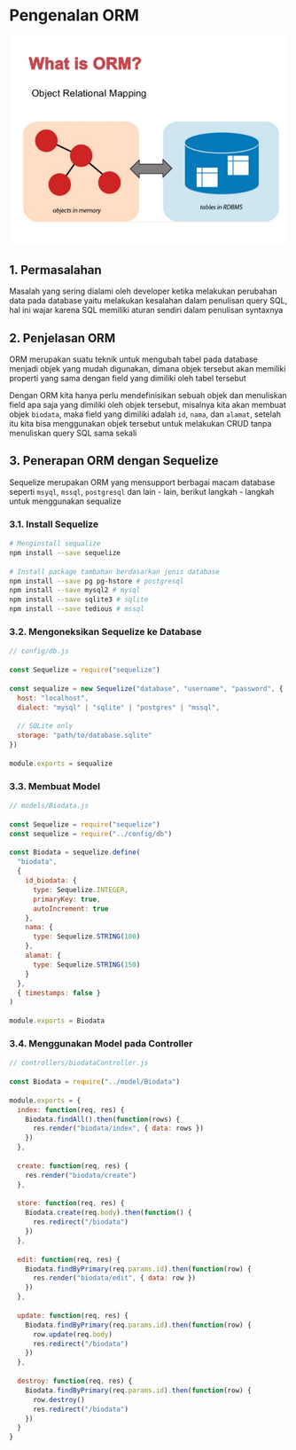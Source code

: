 # Pengenalan ORM

![pengenalan-orm.jpg](pengenalan-orm.jpg)

## 1. Permasalahan

Masalah yang sering dialami oleh developer ketika melakukan perubahan data pada database yaitu melakukan kesalahan dalam penulisan query SQL, hal ini wajar karena SQL memiliki aturan sendiri dalam penulisan syntaxnya

## 2. Penjelasan ORM

ORM merupakan suatu teknik untuk mengubah tabel pada database menjadi objek yang mudah digunakan, dimana objek tersebut akan memiliki properti yang sama dengan field yang dimiliki oleh tabel tersebut

Dengan ORM kita hanya perlu mendefinisikan sebuah objek dan menuliskan field apa saja yang dimiliki oleh objek tersebut, misalnya kita akan membuat objek `biodata`, maka field yang dimiliki adalah `id`, `nama`, dan `alamat`, setelah itu kita bisa menggunakan objek tersebut untuk melakukan CRUD tanpa menuliskan query SQL sama sekali

## 3. Penerapan ORM dengan Sequelize

Sequelize merupakan ORM yang mensupport berbagai macam database seperti `msyql`, `mssql`, `postgresql` dan lain - lain, berikut langkah - langkah untuk menggunakan sequalize

### 3.1. Install Sequelize

```bash
# Menginstall sequalize
npm install --save sequelize

# Install package tambahan berdasarkan jenis database
npm install --save pg pg-hstore # postgresql
npm install --save mysql2 # mysql
npm install --save sqlite3 # sqlite
npm install --save tedious # mssql
```

### 3.2. Mengoneksikan Sequelize ke Database

```javascript
// config/db.js

const Sequelize = require("sequelize")

const sequalize = new Sequelize("database", "username", "password", {
  host: "localhost",
  dialect: "mysql" | "sqlite" | "postgres" | "mssql",

  // SQLite only
  storage: "path/to/database.sqlite"
})

module.exports = sequalize
```

### 3.3. Membuat Model

```javascript
// models/Biodata.js

const Sequelize = require("sequelize")
const sequelize = require("../config/db")

const Biodata = sequelize.define(
  "biodata",
  {
    id_biodata: {
      type: Sequelize.INTEGER,
      primaryKey: true,
      autoIncrement: true
    },
    nama: {
      type: Sequelize.STRING(100)
    },
    alamat: {
      type: Sequelize.STRING(150)
    }
  },
  { timestamps: false }
)

module.exports = Biodata
```

### 3.4. Menggunakan Model pada Controller

```javascript
// controllers/biodataController.js

const Biodata = require("../model/Biodata")

module.exports = {
  index: function(req, res) {
    Biodata.findAll().then(function(rows) {
      res.render("biodata/index", { data: rows })
    })
  },

  create: function(req, res) {
    res.render("biodata/create")
  },

  store: function(req, res) {
    Biodata.create(req.body).then(function() {
      res.redirect("/biodata")
    })
  },

  edit: function(req, res) {
    Biodata.findByPrimary(req.params.id).then(function(row) {
      res.render("biodata/edit", { data: row })
    })
  },

  update: function(req, res) {
    Biodata.findByPrimary(req.params.id).then(function(row) {
      row.update(req.body)
      res.redirect("/biodata")
    })
  },

  destroy: function(req, res) {
    Biodata.findByPrimary(req.params.id).then(function(row) {
      row.destroy()
      res.redirect("/biodata")
    })
  }
}
```
